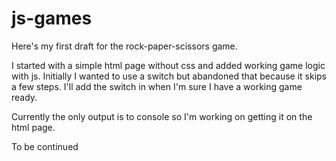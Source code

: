 # js-games

Here's my first draft for the rock-paper-scissors game.

I started with a simple html page without css and added working game logic with js. 
Initially I wanted to use a switch but abandoned that because it skips a few steps. I'll add the switch in when I'm
sure I have a working game ready.

Currently the only output is to console so I'm working on getting it on the html page.

To be continued

